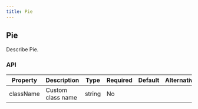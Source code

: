 ```yaml
---
title: Pie
---
```


## Pie

Describe Pie.

### API

| Property     |  Description       | Type     |  Required  |   Default  | Alternative   |
| ------------ | ------------------ | -------- | ---------- | ---------- | ------------- |
| className    | Custom class name  | string   |  No        |            |               |

